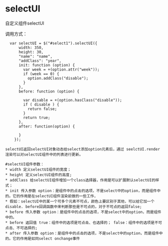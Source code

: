 # selectUI
自定义组件selectUI

调用方式：
```
  var selectUI = $("#select1").selectUI({
      width: 350,
      height: 30,
      "name": "name",
      "addClass": "year",
      init: function (option) {
        var week = +(option.attr("week"));
        if (week == 0) {
          option.addClass("disable");
        }
      },
      before: function (option) {

        var disable = +(option.hasClass("disable"));
        if ( disable ) {
          return false;
        }
        return true;
      },
      after: function(option) {

      }
    });
```

    selectUI返回selectUI对象动态给select添加option元素后，通过 seelctUI.render渲染可以对selectUI组件中的列表进行更新。

    #selectUI组件参数：    
    * width 定义selectUI组件的宽度；
    * height 定义selectUI组件的高度;
    * addClass 给selectUI组件增加一个class选择器，作用是可以扩展默认selectUI的样式；
    * init 传入参数 option：是组件中的点击的选项，不是select中的option，而是组件中的。它的作用是在selectUI组件渲染前做的一些工作，
    * 假如：selectUI中的某一个可多个元素不可点，颜色上要区别于其他，可以给它加一个disable. before回调函数中来判断那些是不可点的，对于不可点的返回false;
    * before 传入参数 option：是组件中的点击的选项，不是select中的option，而是组件中的。
    * before 返回值 true：组件中的选项是可点击、也选择的； false：组件中的选项是不可点击、不可选择的;
    * after 传入参数 option：是组件中的点击的选项，不是select中的option，而是组件中的。它的作用是如同select onchange事件
